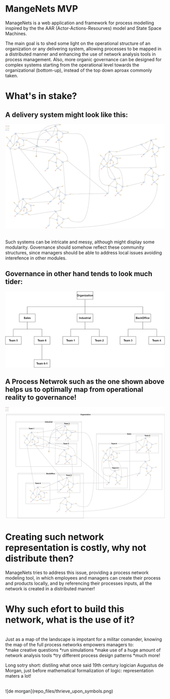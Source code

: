 # MangeNets MVP

ManageNets is a web application and framework for process modelling inspired by the the AAR (Actor-Actions-Resourves)
model and State Space Machines.

The main goal is to shed some light on the operational structure of an organization or any delivering system, allowing processes
to be mapped in a distributed manner and enhancing the use of network analysis tools in process management. Also, more organic governance
can be designed for complex systems starting from the operational level towards the organizational (bottom-up), instead of the
top down aproax commonly taken.


# What's in stake?

## A delivery system might look like this:

![manage net](repo_files/NetworkExample-OperationalView.png)

<br>
Such systems can be intricate and messy, although might display some modularity.
Governance should somehow reflect these community structures, since managers should be able to 
address local issues avoiding interefence in other modules.


## Governance in other hand tends to look much tider:

![governance tree](repo_files/NetworkExample-GovernanceView.png)
<br>

## A Process Netwrok such as the one shown above helps us to optimally map from operational reality to governance!

![governance tree](repo_files/NetworkExample-ManageNet.png)

# Creating such network representation is costly, why not distribute then?
ManageNets tries to address this issue, providing a process network modeling tool, in which employees and managers can create their
process and products locally, and by referencing their processes inputs, all the network is created in a distributed manner!

# Why such efort to build this network, what is the use of it?
<br>
Just as a map of the landscape is impotant for a militar comander, knowing the map of the full process networks empowers
managers to:
<br>
 *make creative questions
 *run simulations 
 *make use of a huge amount of network analysis tools
 *try different process design patterns
 *much more!

Long sotry short: distiling what once said 19th century logician Augustus de Morgan, just before mathematical formalization of logic: representation maters a lot!

<br>
![de morgan](repo_files/thrieve_upon_symbols.png)
